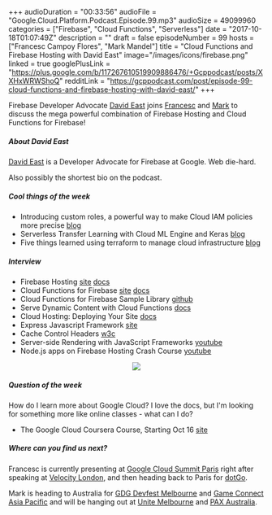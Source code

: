 +++
audioDuration = "00:33:56"
audioFile = "Google.Cloud.Platform.Podcast.Episode.99.mp3"
audioSize = 49099960
categories = ["Firebase", "Cloud Functions", "Serverless"]
date = "2017-10-18T01:07:49Z"
description = ""
draft = false
episodeNumber = 99
hosts = ["Francesc Campoy Flores", "Mark Mandel"]
title = "Cloud Functions and Firebase Hosting with David East"
image="/images/icons/firebase.png"
linked = true
googlePlusLink = "https://plus.google.com/b/117267610519909886476/+Gcppodcast/posts/XXHxWRWShoQ"
redditLink = "https://gcppodcast.com/post/episode-99-cloud-functions-and-firebase-hosting-with-david-east/"
+++

Firebase Developer Advocate [David East](https://twitter.com/_davideast) joins [Francesc](https://twitter.com/francesc) and [Mark](https://twitter.com/Neurotic)
to discuss the mega powerful combination of Firebase Hosting and Cloud Functions for Firebase!

<!--more-->

##### About David East

[David East](https://twitter.com/_davideast) is a Developer Advocate for Firebase at Google. Web die-hard.

Also possibly the shortest bio on the podcast.

##### Cool things of the week

- Introducing custom roles, a powerful way to make Cloud IAM policies more precise [blog](https://cloudplatform.googleblog.com/2017/10/Introducing-custom-roles-a-powerful-way-to-make-Cloud-IAM-policies-more-precise.html) 
- Serverless Transfer Learning with Cloud ML Engine and Keras [blog](https://medium.com/google-cloud/serverless-transfer-learning-with-cloud-ml-engine-and-keras-335435f31e15)
- Five things learned using terraform to manage cloud infrastructure [blog](https://medium.com/google-cloud/five-things-learned-using-terraform-to-manage-cloud-infrastructure-5ad0d4aa0648)

##### Interview

- Firebase Hosting [site](https://firebase.google.com/products/hosting/) [docs](https://firebase.google.com/docs/hosting/)
- Cloud Functions for Firebase [site](https://firebase.google.com/products/functions/) [docs](https://firebase.google.com/docs/functions/)
- Cloud Functions for Firebase Sample Library [github](https://github.com/firebase/functions-samples)
- Serve Dynamic Content with Cloud Functions [docs](https://firebase.google.com/docs/hosting/functions)
- Cloud Hosting: Deploying Your Site [docs](https://firebase.google.com/docs/hosting/deploying)
- Express Javascript Framework [site](https://expressjs.com)
- Cache Control Headers [w3c](https://www.w3.org/Protocols/rfc2616/rfc2616-sec13.html)
- Server-side Rendering with JavaScript Frameworks [youtube](https://www.youtube.com/playlist?list=PLl-K7zZEsYLkbvTj8AUUCfBO7DoEHJ-ME)
- Node.js apps on Firebase Hosting Crash Course [youtube](https://www.youtube.com/watch?v=LOeioOKUKI8)

<div style="text-align: center">
  <a href="https://firebase.google.com"><img src="/images/icons/firebase.png" style="margin: auto;"></a>
</div>

##### Question of the week

How do I learn more about Google Cloud? I love the docs, but I'm looking for something more like online classes - what can I do?

- The Google Cloud Coursera Course, Starting Oct 16 [site](https://www.coursera.org/googlecloud)

##### Where can you find us next?

Francesc is currently presenting at [Google Cloud Summit Paris](https://cloudplatformonline.com/Summit-Paris-2017.html) right after speaking at [Velocity London](https://conferences.oreilly.com/velocity/vl-eu/public/schedule/detail/63245), and then heading back to Paris for [dotGo](https://www.dotgo.eu).

Mark is heading to Australia for [GDG Devfest Melbourne](http://gdgmelbourne.com/) and [Game Connect Asia Pacific](http://gcap.com.au/) and will be hanging out at [Unite Melbourne](https://unite.unity.com/2017/melbourne) and [PAX Australia](http://aus.paxsite.com/).